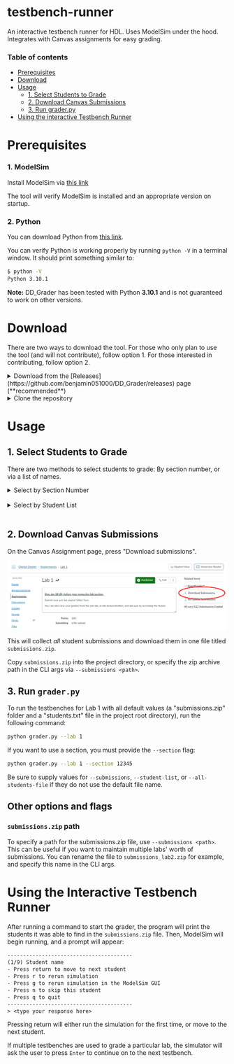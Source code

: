 # testbench-runner

An interactive testbench runner for HDL. Uses ModelSim under the hood. Integrates with Canvas assignments for easy grading.

### Table of contents

* [Prerequisites](https://github.com/benjamin051000/DD_Grader#prerequisites)
* [Download](https://github.com/benjamin051000/DD_Grader#download)
* [Usage](https://github.com/benjamin051000/DD_Grader#usage)
  * [1. Select Students to Grade](https://github.com/benjamin051000/DD_Grader#1-select-students-to-grade)
  * [2. Download Canvas Submissions](https://github.com/benjamin051000/DD_Grader#2-download-canvas-submissions)
  * [3. Run grader.py](https://github.com/benjamin051000/DD_Grader#3-run-graderpy)
* [Using the interactive Testbench Runner](https://github.com/benjamin051000/DD_Grader#using-the-interactive-testbench-runner)

# Prerequisites

### 1. ModelSim

Install ModelSim via [this link](https://fpgasoftware.intel.com/20.1/?edition=lite&product=modelsim_ae&platform=windows)

The tool will verify ModelSim is installed and an appropriate version on startup.


### 2. Python

You can download Python from [this link](https://www.python.org/downloads/).

You can verify Python is working properly by running `python -V` in a terminal window. It should print something similar to:
```bash
$ python -V
Python 3.10.1
```

**Note:** DD_Grader has been tested with Python **3.10.1** and is not guaranteed to work on other versions.

# Download
There are two ways to download the tool. 
For those who only plan to use the tool (and will not contribute), follow option 1. 
For those interested in contributing, follow option 2.

<details><summary>Download from the [Releases](https://github.com/benjamin051000/DD_Grader/releases) page (**recommended**)</summary>
- Download a released version as a zip file.
- Be sure to also download a supported release of the lab testbenches you plan to use. EEL4712C Digital Design's are [here](https://github.com/ARC-Lab-UF/digital-design-grading-tbs).
</details>

<details><summary>Clone the repository</summary>
Use the following command to clone the repository: `git clone --recurse-submodules https://github.com/ARC-Lab-UF/testbench-runner.git`
- The `--recurse-submodules` flag will also clone the `lab-testbenches/` private repository for you, if you have access to it.
- Optionally, use the SSH url rather than the HTTPS url (shown above).
</details>

# Usage
## 1. Select Students to Grade
There are two methods to select students to grade: By section number, or via a list of names.

<details><summary>Select by Section Number</summary>

To use the `--section` flag, a file named `all_students.csv` must be downloaded to the project directory. This file contains information about students in the course, including each students' section number.
### Download Student Data

1. Navigate to the course gradebook on Canvas.
2. Click "Actions > Export" as shown in the below image.

![Image showing the highlighted export button the user should press in the Canvas gradebook to download a CSV of students in the course](images/export-students.png)

Save this file as `all_students.csv` in the root directory (the same directory as this README file). It should be structured similarly to `all_students_example.csv`, but may include additional information, like assignment grades.

When running the grader, use `--section <section number>` to specify a section number you wish to grade. Section numbers are 5-digit numbers seen in the parentheses on a students' section ID string. For example, in the class/section identifier `EEL4712C-0001(11624)`, `11624` is the section number.
</details>
<br/>
<details><summary>Select by Student List</summary>

To choose specific students for grading, make a text file with the students' names.

Use the same format as `students_example.txt`, which is `<FirstName> [Middle name(s)] <LastName>` per line.

Finally, use the default `students.txt` filename, or specify the file path in the CLI args via `--student-list <path>`.
</details>
<br/>

## 2. Download Canvas Submissions

On the Canvas Assignment page, press "Download submissions". 

![Image showing where to find the "Download Submissions" button on the Canvas Assignment page](images/download-submissions.png)

This will collect *all* student submissions and download them in one file titled `submissions.zip`.


Copy `submissions.zip` into the project directory, or specify the zip archive path in the CLI args via `--submissions <path>`.

## 3. Run `grader.py`

To run the testbenches for Lab 1 with all default values (a "submissions.zip" folder and a "students.txt" file in the project root directory), run the following command:

```bash
python grader.py --lab 1
```
If you want to use a section, you must provide the `--section` flag:

```bash
python grader.py --lab 1 --section 12345
```

Be sure to supply values for `--submissions`, `--student-list`, or `--all-students-file` if they do not use the default file name.

## Other options and flags

### `submissions.zip` path

To specify a path for the submissions.zip file, use `--submissions <path>`.
This can be useful if you want to maintain multiple labs' worth of submissions. You can rename the file to `submissions_lab2.zip` for example, and specify this name in the CLI args.

# Using the Interactive Testbench Runner

After running a command to start the grader, the program will print the students it was able to find in the `submissions.zip` file.
Then, ModelSim will begin running, and a prompt will appear:
```
----------------------------------------
(1/9) Student name
- Press return to move to next student
- Press r to rerun simulation
- Press g to rerun simulation in the ModelSim GUI
- Press n to skip this student
- Press q to quit
----------------------------------------
> <type your response here>
```
Pressing return will either run the simulation for the first time, or move to the next student.

If multiple testbenches are used to grade a particular lab, the simulator will ask the user to press `Enter` to continue on to the next testbench.

